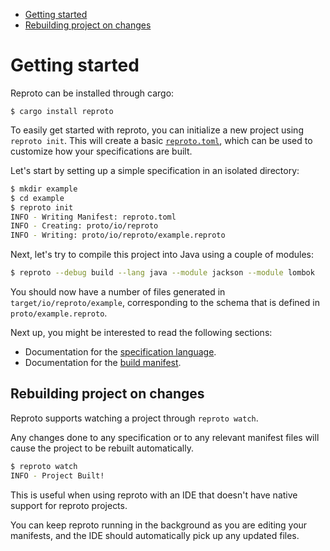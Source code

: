 * [Getting started](#getting-started)
* [Rebuilding project on changes](#rebuilding-project-on-changes)

# Getting started

Reproto can be installed through cargo:

```
$ cargo install reproto
```

To easily get started with reproto, you can initialize a new project using `reproto init`.
This will create a basic [`reproto.toml`], which can be used to customize how your
specifications are built.

Let's start by setting up a simple specification in an isolated directory:

```bash
$ mkdir example
$ cd example
$ reproto init
INFO - Writing Manifest: reproto.toml
INFO - Creating: proto/io/reproto
INFO - Writing: proto/io/reproto/example.reproto
```

Next, let's try to compile this project into Java using a couple of modules:

```bash
$ reproto --debug build --lang java --module jackson --module lombok
```

You should now have a number of files generated in `target/io/reproto/example`, corresponding to
the schema that is defined in `proto/example.reproto`.

Next up, you might be interested to read the following sections:

* Documentation for the [specification language].
* Documentation for the [build manifest].

[specification language]: ../spec.md
[build manifest]: ../manifest.md
[`reproto.toml`]: ../manifest.md

## Rebuilding project on changes

Reproto supports watching a project through `reproto watch`.

Any changes done to any specification or to any relevant manifest files will cause the project to
be rebuilt automatically.

```bash
$ reproto watch
INFO - Project Built!
```

This is useful when using reproto with an IDE that doesn't have native support for reproto
projects.

You can keep reproto running in the background as you are editing your manifests, and the IDE
should automatically pick up any updated files.

